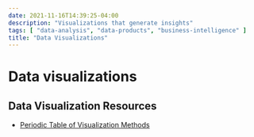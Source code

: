 ```yaml
---
date: 2021-11-16T14:39:25-04:00
description: "Visualizations that generate insights"
tags: [ "data-analysis", "data-products", "business-intelligence" ]
title: "Data Visualizations"
---
```


# Data visualizations

<!-- TODO: Create a table/list of common visualizations w/ examples

## Candlestick

## Sparkline

## Treemap

## Word Cloud

-->

## Data Visualization Resources

* [Periodic Table of Visualization Methods](https://www.visual-literacy.org/periodic_table/periodic_table.html)

